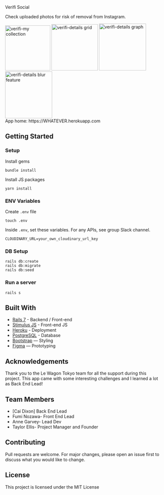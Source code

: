 Verifi Social

Check uploaded photos for risk of removal from Instagram.

<img width="146" alt="verifi-my collection" src="https://github.com/c8lindxson/verifi.social/assets/128205478/1dc80754-47be-495c-921f-c33da37cf1ba">
<img width="150" alt="verifi-details grid" src="https://github.com/c8lindxson/verifi.social/assets/128205478/21623793-1dc4-4fcf-b8d2-98642742bb08">
<img width="152" alt="verifi-details graph" src="https://github.com/c8lindxson/verifi.social/assets/128205478/7fb8ad90-37ed-49f2-8f3e-f4e97f87ff00">
<img width="152" alt="verifi-details blur feature" src="https://github.com/c8lindxson/verifi.social/assets/128205478/8c5c04e7-c3b9-4a8a-82ee-db15cb08c9e2">
<br>
App home: https://WHATEVER.herokuapp.com
   

## Getting Started
### Setup

Install gems
```
bundle install
```
Install JS packages
```
yarn install
```

### ENV Variables
Create `.env` file
```
touch .env
```
Inside `.env`, set these variables. For any APIs, see group Slack channel.
```
CLOUDINARY_URL=your_own_cloudinary_url_key
```

### DB Setup
```
rails db:create
rails db:migrate
rails db:seed
```

### Run a server
```
rails s
```

## Built With
- [Rails 7](https://guides.rubyonrails.org/) - Backend / Front-end
- [Stimulus JS](https://stimulus.hotwired.dev/) - Front-end JS
- [Heroku](https://heroku.com/) - Deployment
- [PostgreSQL](https://www.postgresql.org/) - Database
- [Bootstrap](https://getbootstrap.com/) — Styling
- [Figma](https://www.figma.com) — Prototyping

## Acknowledgements
Thank you to the Le Wagon Tokyo team for all the support during this project. This app came with some interesting challenges and I learned a lot as Back End Lead!

## Team Members
- [Cai Dixon] Back End Lead
- Fumi Nozawa- Front End Lead
- Anne Garvey- Lead Dev
- Taylor Ellis- Project Manager and Founder

## Contributing
Pull requests are welcome. For major changes, please open an issue first to discuss what you would like to change.

## License
This project is licensed under the MIT License
